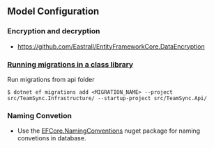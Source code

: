 ## Model Configuration

### Encryption and decryption
- https://github.com/Eastrall/EntityFrameworkCore.DataEncryption

### [Running migrations in a class library](https://stackoverflow.com/a/68173928)
Run migrations from api folder
```
$ dotnet ef migrations add <MIGRATION_NAME> --project src/TeamSync.Infrastructure/ --startup-project src/TeamSync.Api/
```

### Naming Convetion
- Use the [EFCore.NamingConventions](https://www.nuget.org/packages/EFCore.NamingConventions/) nuget package for naming convetions in database.